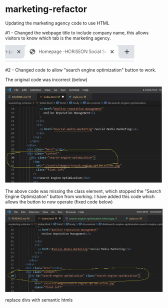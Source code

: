 # marketing-refactor

Updating the marketing agency code to use HTML

#1 - Changed the webpage title to include company name, this allows visitors to know which tab is the marketing agency.

<img src="./assets/screenshots/homepage-title.jpg">

#2 - Changed code to allow "search engine optimization" button to work.

The original code was incorrect (below)

<img src="./assets/screenshots/search-engine-optimization-before.jpg">

The above code was missing the class element, which stopped the "Search Engine Optimization" button from working. I have added this code which allows the button to now operate (fixed code below)

<img src="./assets/screenshots/search-engine-optimization-after.jpg">

replace divs with semantic htmls
